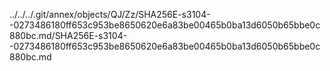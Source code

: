 ../../../.git/annex/objects/QJ/Zz/SHA256E-s3104--0273486180ff653c953be8650620e6a83be00465b0ba13d6050b65bbe0c880bc.md/SHA256E-s3104--0273486180ff653c953be8650620e6a83be00465b0ba13d6050b65bbe0c880bc.md
